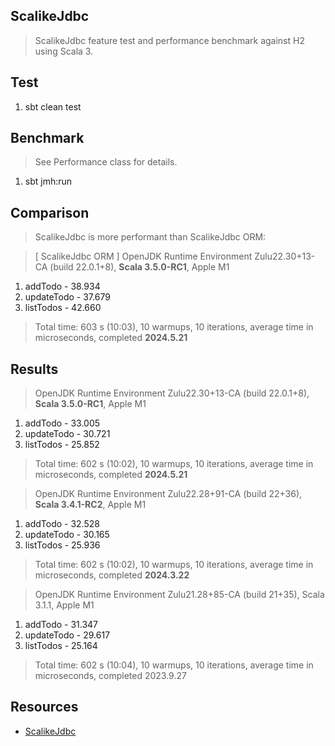 ScalikeJdbc
-----------
>ScalikeJdbc feature test and performance benchmark against H2 using Scala 3.

Test
----
1. sbt clean test

Benchmark
---------
>See Performance class for details.
1. sbt jmh:run

Comparison
----------
>ScalikeJdbc is more performant than ScalikeJdbc ORM:

>[ ScalikeJdbc ORM ] OpenJDK Runtime Environment Zulu22.30+13-CA (build 22.0.1+8), **Scala 3.5.0-RC1**, Apple M1
1. addTodo - 38.934
2. updateTodo - 37.679
3. listTodos - 42.660
>Total time: 603 s (10:03), 10 warmups, 10 iterations, average time in microseconds, completed **2024.5.21**

Results
-------
>OpenJDK Runtime Environment Zulu22.30+13-CA (build 22.0.1+8), **Scala 3.5.0-RC1**, Apple M1
1. addTodo - 33.005
2. updateTodo - 30.721
3. listTodos - 25.852
>Total time: 602 s (10:02), 10 warmups, 10 iterations, average time in microseconds, completed **2024.5.21**

>OpenJDK Runtime Environment Zulu22.28+91-CA (build 22+36), **Scala 3.4.1-RC2**, Apple M1
1. addTodo - 32.528
2. updateTodo - 30.165
3. listTodos - 25.936
>Total time: 602 s (10:02), 10 warmups, 10 iterations, average time in microseconds, completed **2024.3.22**

>OpenJDK Runtime Environment Zulu21.28+85-CA (build 21+35), Scala 3.1.1, Apple M1
1. addTodo - 31.347
2. updateTodo - 29.617
3. listTodos - 25.164
>Total time: 602 s (10:04), 10 warmups, 10 iterations, average time in microseconds, completed 2023.9.27

Resources
---------
* [ScalikeJdbc](https://scalikejdbc.org/)